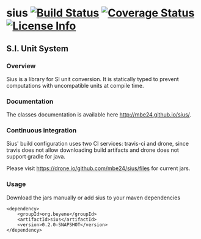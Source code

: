 sius [![Build Status](https://travis-ci.org/mbe24/sius.svg?branch=master)](https://travis-ci.org/mbe24/sius) [![Coverage Status](https://img.shields.io/coveralls/mbe24/sius.svg)](https://coveralls.io/r/mbe24/sius) [![License Info](http://img.shields.io/badge/license-Apache%20License%20v2.0-orange.svg)](https://raw.githubusercontent.com/mbe24/jcurry/master/LICENSE)
====

S.I. Unit System
----------------

### Overview ###

Sius is a library for SI unit conversion. It is statically typed to prevent computations with uncompatible units
at compile time.

### Documentation ###

The classes documentation is available here http://mbe24.github.io/sius/.

### Continuous integration ###

Sius' build configuration uses two CI services: travis-ci and drone, since travis does not allow downloading build artifacts
and drone does not support gradle for java.

Please visit https://drone.io/github.com/mbe24/sius/files for current jars.

### Usage ###

Download the jars manually or add sius to your maven dependencies

    <dependency>
        <groupId>org.beyene</groupId>
        <artifactId>sius</artifactId>
        <version>0.2.0-SNAPSHOT</version>
    </dependency>
